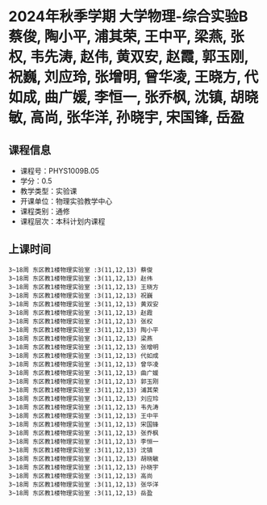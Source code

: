 # 2024年秋季学期 大学物理-综合实验B 蔡俊, 陶小平, 浦其荣, 王中平, 梁燕, 张权, 韦先涛, 赵伟, 黄双安, 赵霞, 郭玉刚, 祝巍, 刘应玲, 张增明, 曾华凌, 王晓方, 代如成, 曲广媛, 李恒一, 张乔枫, 沈镇, 胡晓敏, 高尚, 张华洋, 孙晓宇, 宋国锋, 岳盈






## 课程信息

- 课程号：PHYS1009B.05
- 学分：0.5
- 教学类型：实验课
- 开课单位：物理实验教学中心
- 课程类别：通修
- 课程层次：本科计划内课程

## 上课时间

```
3~18周 东区教1楼物理实验室 :3(11,12,13) 蔡俊
3~18周 东区教1楼物理实验室 :3(11,12,13) 赵伟
3~18周 东区教1楼物理实验室 :3(11,12,13) 王晓方
3~18周 东区教1楼物理实验室 :3(11,12,13) 祝巍
3~18周 东区教1楼物理实验室 :3(11,12,13) 黄双安
3~18周 东区教1楼物理实验室 :3(11,12,13) 赵霞
3~18周 东区教1楼物理实验室 :3(11,12,13) 张权
3~18周 东区教1楼物理实验室 :3(11,12,13) 陶小平
3~18周 东区教1楼物理实验室 :3(11,12,13) 梁燕
3~18周 东区教1楼物理实验室 :3(11,12,13) 张增明
3~18周 东区教1楼物理实验室 :3(11,12,13) 代如成
3~18周 东区教1楼物理实验室 :3(11,12,13) 曾华凌
3~18周 东区教1楼物理实验室 :3(11,12,13) 曲广媛
3~18周 东区教1楼物理实验室 :3(11,12,13) 郭玉刚
3~18周 东区教1楼物理实验室 :3(11,12,13) 浦其荣
3~18周 东区教1楼物理实验室 :3(11,12,13) 刘应玲
3~18周 东区教1楼物理实验室 :3(11,12,13) 韦先涛
3~18周 东区教1楼物理实验室 :3(11,12,13) 王中平
3~18周 东区教1楼物理实验室 :3(11,12,13) 宋国锋
3~18周 东区教1楼物理实验室 :3(11,12,13) 张乔枫
3~18周 东区教1楼物理实验室 :3(11,12,13) 李恒一
3~18周 东区教1楼物理实验室 :3(11,12,13) 沈镇
3~18周 东区教1楼物理实验室 :3(11,12,13) 胡晓敏
3~18周 东区教1楼物理实验室 :3(11,12,13) 孙晓宇
3~18周 东区教1楼物理实验室 :3(11,12,13) 高尚
3~18周 东区教1楼物理实验室 :3(11,12,13) 张华洋
3~18周 东区教1楼物理实验室 :3(11,12,13) 岳盈
```

